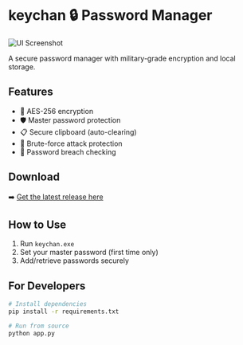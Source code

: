 # keychan 🔒 Password Manager

![UI Screenshot](assets)


A secure password manager with military-grade encryption and local storage.

## Features
- 🔐 AES-256 encryption
- 🛡️ Master password protection
- 📋 Secure clipboard (auto-clearing)
- 🚫 Brute-force attack protection
- 🔄 Password breach checking

## Download
➡️ [Get the latest release here](https://github.com/scyborg009/keychan/releases)

## How to Use
1. Run `keychan.exe`
2. Set your master password (first time only)
3. Add/retrieve passwords securely

## For Developers
```bash
# Install dependencies
pip install -r requirements.txt

# Run from source
python app.py
